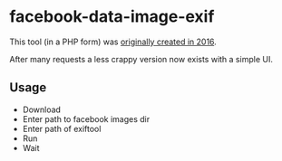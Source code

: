 # facebook-data-image-exif

This tool (in a PHP form) was [originally created in 2016](https://addshore.com/2016/09/add-exif-data-back-to-facebook-images/).

After many requests a less crappy version now exists with a simple UI.

## Usage
 * Download
 * Enter path to facebook images dir
 * Enter path of exiftool
 * Run
 * Wait
